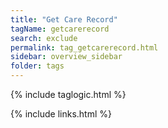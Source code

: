 ```yaml
---
title: "Get Care Record"
tagName: getcarerecord
search: exclude
permalink: tag_getcarerecord.html
sidebar: overview_sidebar
folder: tags
---
```

{% include taglogic.html %}

{% include links.html %}
